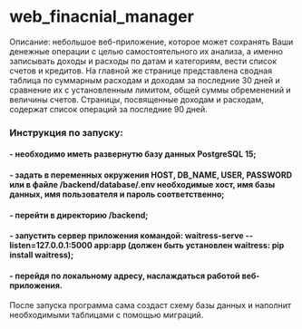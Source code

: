 # web_finacnial_manager
Описание: небольшое веб-приложение, которое может сохранять Ваши денежные операции с целью самостоятельного их анализа, а именно записывать доходы и расходы по датам и категориям, вести список счетов и кредитов. На главной же странице представлена сводная таблица по суммарным расходам и доходам за последние 30 дней и сравнение их с установленным лимитом, общей суммы обременений и величины счетов. Страницы, посвященные доходам и расходам, содержат список операций за последние 90 дней.
### Инструкция по запуску:
  #### - необходимо иметь развернутю базу данных PostgreSQL 15; 
  #### - задать в переменных окружения HOST, DB_NAME, USER, PASSWORD или в файле /backend/database/.env необходимые хост, имя базы данных, имя пользователя и пароль соответственно; 
  #### - перейти в директорию /backend;
  #### - запустить сервер приложения командой: waitress-serve --listen=127.0.0.1:5000 app:app (должен быть установлен waitress: pip install waitress);
  #### - перейдя по локальному адресу, наслаждаться работой веб-приложения.
После запуска программа сама создаст схему базы данных и наполнит необходимыми таблицами с помощью миграций.
